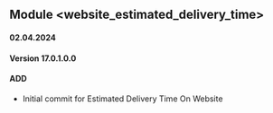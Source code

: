 ## Module <website_estimated_delivery_time>

#### 02.04.2024
#### Version 17.0.1.0.0
#### ADD

- Initial commit for Estimated Delivery Time On Website
